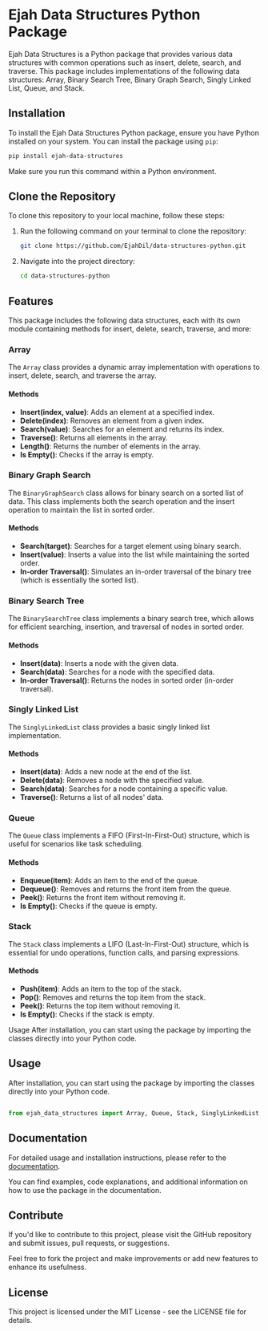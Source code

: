 # Ejah Data Structures Python Package

Ejah Data Structures is a Python package that provides various data structures with common operations such as insert, delete, search, and traverse. This package includes implementations of the following data structures: Array, Binary Search Tree, Binary Graph Search, Singly Linked List, Queue, and Stack.

## Installation

To install the Ejah Data Structures Python package, ensure you have Python installed on your system. You can install the package using `pip`:

```bash
pip install ejah-data-structures
```

Make sure you run this command within a Python environment.

## Clone the Repository

To clone this repository to your local machine, follow these steps:

1. Run the following command on your terminal to clone the repository:

    ```bash
    git clone https://github.com/EjahDil/data-structures-python.git
    ```

2. Navigate into the project directory:

    ```bash
    cd data-structures-python
    ```

## Features

This package includes the following data structures, each with its own module containing methods for insert, delete, search, traverse, and more:

### Array

The `Array` class provides a dynamic array implementation with operations to insert, delete, search, and traverse the array.

#### Methods

- **Insert(index, value)**: Adds an element at a specified index.
- **Delete(index)**: Removes an element from a given index.
- **Search(value)**: Searches for an element and returns its index.
- **Traverse()**: Returns all elements in the array.
- **Length()**: Returns the number of elements in the array.
- **Is Empty()**: Checks if the array is empty.


### Binary Graph Search

The `BinaryGraphSearch` class allows for binary search on a sorted list of data. This class implements both the search operation and the insert operation to maintain the list in sorted order.

#### Methods

- **Search(target)**: Searches for a target element using binary search.
- **Insert(value)**: Inserts a value into the list while maintaining the sorted order.
- **In-order Traversal()**: Simulates an in-order traversal of the binary tree (which is essentially the sorted list).

### Binary Search Tree

The `BinarySearchTree` class implements a binary search tree, which allows for efficient searching, insertion, and traversal of nodes in sorted order.

#### Methods

- **Insert(data)**: Inserts a node with the given data.
- **Search(data)**: Searches for a node with the specified data.
- **In-order Traversal()**: Returns the nodes in sorted order (in-order traversal).


### Singly Linked List

The `SinglyLinkedList` class provides a basic singly linked list implementation.

#### Methods

- **Insert(data)**: Adds a new node at the end of the list.
- **Delete(data)**: Removes a node with the specified value.
- **Search(data)**: Searches for a node containing a specific value.
- **Traverse()**: Returns a list of all nodes' data.

### Queue

The `Queue` class implements a FIFO (First-In-First-Out) structure, which is useful for scenarios like task scheduling.

#### Methods

- **Enqueue(item)**: Adds an item to the end of the queue.
- **Dequeue()**: Removes and returns the front item from the queue.
- **Peek()**: Returns the front item without removing it.
- **Is Empty()**: Checks if the queue is empty.

### Stack

The `Stack` class implements a LIFO (Last-In-First-Out) structure, which is essential for undo operations, function calls, and parsing expressions.

#### Methods

- **Push(item)**: Adds an item to the top of the stack.
- **Pop()**: Removes and returns the top item from the stack.
- **Peek()**: Returns the top item without removing it.
- **Is Empty()**: Checks if the stack is empty.

Usage
After installation, you can start using the package by importing the classes directly into your Python code.

## Usage

After installation, you can start using the package by importing the classes directly into your Python code.

```python

from ejah_data_structures import Array, Queue, Stack, SinglyLinkedList, BinaryGraphSearch, BinarySearchTree

```

## Documentation

For detailed usage and installation instructions, please refer to the [documentation](https://yourdocumentationlink.com).

You can find examples, code explanations, and additional information on how to use the package in the documentation.

## Contribute

If you'd like to contribute to this project, please visit the GitHub repository and submit issues, pull requests, or suggestions.

Feel free to fork the project and make improvements or add new features to enhance its usefulness.

## License
This project is licensed under the MIT License - see the LICENSE file for details.